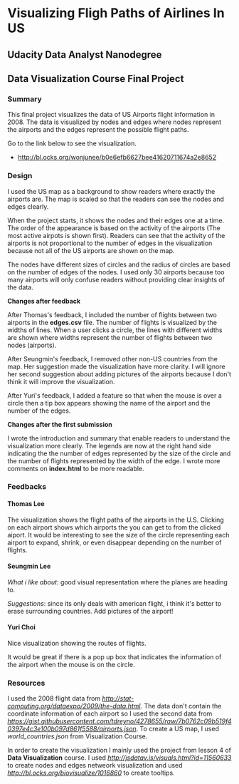 # Visualizing Fligh Paths of Airlines In US
## Udacity Data Analyst Nanodegree
## Data Visualization Course Final Project

### Summary

This final project visualizes the data of US Airports flight information in 2008. The data is visualized by nodes and edges where nodes represent the airports and the edges represent the possible flight paths. 

Go to the link below to see the visualization.
- http://bl.ocks.org/wonjunee/b0e6efb6627bee41620711674a2e8652

### Design

I used the US map as a background to show readers where exactly the airports are. The map is scaled so that the readers can see the nodes and edges clearly.

When the project starts, it shows the nodes and their edges one at a time. The order of the appearance is based on the activity of the airports (The most active airpots is shown first). Readers can see that the activity of the airports is not proportional to the number of edges in the visualization because not all of the US airports are shown on the map.

The nodes have different sizes of circles and the radius of circles are based on the number of edges of the nodes. I used only 30 airports because too many airports will only confuse readers without providing clear insights of the data.

**Changes after feedback**

After Thomas's feedback, I included the number of flights between two airports in the **edges.csv** file. The number of flights is visualized by the widths of lines. When a user clicks a circle, the lines with different widths are shown where widths represent the number of flights between two nodes (airports).

After Seungmin's feedback, I removed other non-US countries from the map. Her suggestion made the visualization have more clarity. I will ignore her second suggestion about adding pictures of the airports because I don't think it will improve the visualization. 

After Yuri's feedback, I added a feature so that when the mouse is over a circle then a tip box appears showing the name of the airport and the number of the edges.

**Changes after the first submission**

I wrote the introduction and summary that enable readers to understand the visualization more clearly. The legends are now at the right hand side indicating the the number of edges represented by the size of the circle and the number of flights represented by the width of the edge. I wrote more comments on **index.html** to be more readable.

### Feedbacks

#### Thomas Lee ####
The visualization shows the flight paths of the airports in the U.S. Clicking on each airport shows which airports the you can get to from the clicked aiport. It would be interesting to see the size of the circle representing each airport to expand, shrink, or even disappear depending on the number of flights.

#### Seungmin Lee ####
*What i like about*: good visual representation where the planes are heading to.

*Suggestions*: since its only deals with american flight, i think it's better to erase surrounding countries. Add pictures of the airport!

#### Yuri Choi ####
Nice visualization showing the routes of flights.

It would be great if there is a pop up box that indicates the information of the airport when the mouse is on the circle.

### Resources

I used the 2008 flight data from *http://stat-computing.org/dataexpo/2009/the-data.html*. The data don't contain the coordinate information of each airport so I used the second data from *https://gist.githubusercontent.com/tdreyno/4278655/raw/7b0762c09b519f40397e4c3e100b097d861f5588/airports.json*. To create a US map, I used *world_countries.json* from Visualization Course.

In order to create the visualization I mainly used the project from lesson 4 of **Data Visualization** course. I used *http://jsdatav.is/visuals.html?id=11560633* to create nodes and edges netweork visualization and used *http://bl.ocks.org/biovisualize/1016860* to create tooltips.